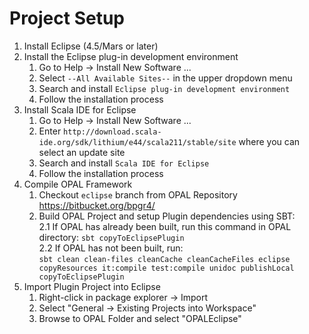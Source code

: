 # Project Setup
1. Install Eclipse (4.5/Mars or later)
2. Install the Eclipse plug-in development environment
    1. Go to Help -> Install New Software ...
    2. Select `--All Available Sites--` in the upper dropdown menu
    3. Search and install `Eclipse plug-in development environment`
    4. Follow the installation process
3. Install Scala IDE for Eclipse
    1. Go to Help -> Install New Software ...
    2. Enter `http://download.scala-ide.org/sdk/lithium/e44/scala211/stable/site` where you can select an update site
    3. Search and install `Scala IDE for Eclipse`
    4. Follow the installation process
4. Compile OPAL Framework
    1. Checkout `eclipse` branch from OPAL Repository https://bitbucket.org/bpgr4/
    2. Build OPAL Project and setup Plugin dependencies using SBT:  
    2.1 If OPAL has already been built, run this command in OPAL directory: `sbt copyToEclipsePlugin`  
    2.2 If OPAL has not been built, run:  
    `sbt clean clean-files cleanCache cleanCacheFiles eclipse copyResources it:compile test:compile unidoc publishLocal           copyToEclipsePlugin`  
5. Import Plugin Project into Eclipse
    1. Right-click in package explorer -> Import
    2. Select "General -> Existing Projects into Workspace"
    3. Browse to OPAL Folder and select "OPALEclipse"
#